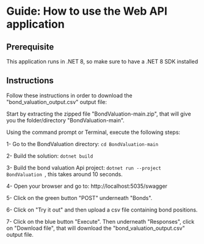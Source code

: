 # Guide: How to use the Web API application

## Prerequisite
This application runs in .NET 8, so make sure to have a .NET 8 SDK installed 

## Instructions 
Follow these instructions in order to download the "bond_valuation_output.csv" output file:

Start by extracting the zipped file "BondValuation-main.zip", that will give you the folder/directory "BondValuation-main". 

Using the command prompt or Terminal, execute the following steps:

1- Go to the BondValuation directory: ```cd BondValuation-main ```

2- Build the solution: ```dotnet build ```

3- Build the bond valuation Api project: ```dotnet run --project BondValuation ```, this takes around 10 seconds.

4- Open your browser and go to: http://localhost:5035/swagger 

5- Click on the green button "POST" underneath "Bonds".

6- Click on "Try it out" and then upload a csv file containing bond positions.

7- Click on the blue button "Execute". Then underneath "Responses", click on "Download file", that will download the "bond_valuation_output.csv" output file. 


